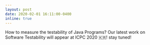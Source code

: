 ```yaml
---
layout: post
date: 2020-02-01 16:11:00-0400
inline: true
---
```


How to measure the testability of Java Programs? Our latest work on Software Testability will appear at ICPC 2020 :kr:! stay tuned!
